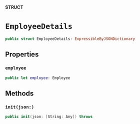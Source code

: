 **STRUCT**

# `EmployeeDetails`

```swift
public struct EmployeeDetails: ExpressibleByJSONDictionary
```

## Properties
### `employee`

```swift
public let employee: Employee
```

## Methods
### `init(json:)`

```swift
public init(json: [String: Any]) throws
```
